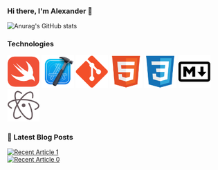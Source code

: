 ### Hi there, I'm Alexander 👋
![Anurag's GitHub stats](https://github-readme-stats.vercel.app/api?username=tambanco&show_icons=true)<br>
### Technologies
<div>
  <img src="https://raw.githubusercontent.com/devicons/devicon/master/icons/swift/swift-original.svg" title="Swift" **alt="Swift" width="75" height="75"/>
  <img src="https://github.com/devicons/devicon/blob/master/icons/xcode/xcode-original.svg" title="Xcode" **alt="Xcode" width="75" height="75"/>
  <img src="https://raw.githubusercontent.com/devicons/devicon/master/icons/git/git-original.svg" title="Git" **alt="Git" width="75" height="75"/>
  <img src="https://raw.githubusercontent.com/devicons/devicon/master/icons/html5/html5-original.svg" title="HTML5" **alt="HTML5" width="75" height="75"/>
  <img src="https://raw.githubusercontent.com/devicons/devicon/master/icons/css3/css3-original.svg" title="CSS3" **alt="CSS3" width="75" height="75"/>
  <img src="https://raw.githubusercontent.com/devicons/devicon/master/icons/markdown/markdown-original.svg" title="Markdown" **alt="Markdown" width="75" height="75"/>
  <img src="https://raw.githubusercontent.com/devicons/devicon/master/icons/atom/atom-original.svg" title="Atom" **alt="Atom" width="75" height="75"/>
  
  
</div>




### 📖 Latest Blog Posts
  
  <a target="_blank" href="https://github-readme-medium-recent-article.vercel.app/medium/@tambanco80/1">
  <img src="https://github-readme-medium-recent-article.vercel.app/medium/@tambanco80/1" alt="Recent Article 1"> <br>
  
  <a target="_blank" href="https://github-readme-medium-recent-article.vercel.app/medium/@tambanco80/0">
  <img src="https://github-readme-medium-recent-article.vercel.app/medium/@tambanco80/0" alt="Recent Article 0"> 
